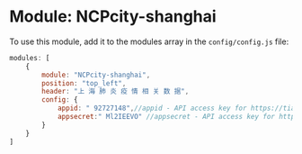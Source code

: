 # Module: NCPcity-shanghai

To use this module, add it to the modules array in the `config/config.js` file:
````javascript
modules: [
    {
        module: "NCPcity-shanghai",
        position: "top_left",
        header: "上 海 肺 炎 疫 情 相 关 数 据",
        config: {
            appid: " 92727148",//appid - API access key for https://tianqiapi.com/user to register.
            appsecret:" Ml2IEEVO" //appsecret - API access key for https://tianqiapi.com/user to register.
        }
    }
]
````
